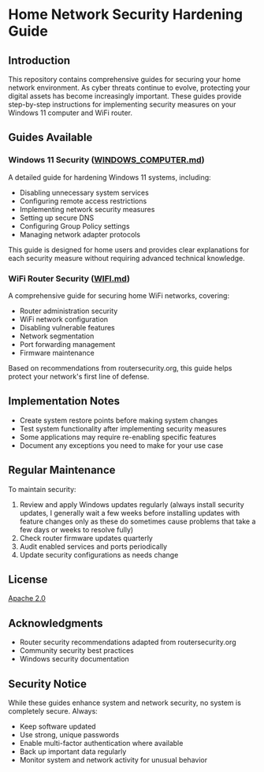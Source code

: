 # Home Network Security Hardening Guide

## Introduction
This repository contains comprehensive guides for securing your home network environment. As cyber threats continue to evolve, protecting your digital assets has become increasingly important. These guides provide step-by-step instructions for implementing security measures on your Windows 11 computer and WiFi router.

## Guides Available

### Windows 11 Security ([WINDOWS_COMPUTER.md](WINDOWS_COMPUTER.md))
A detailed guide for hardening Windows 11 systems, including:
- Disabling unnecessary system services
- Configuring remote access restrictions
- Implementing network security measures
- Setting up secure DNS
- Configuring Group Policy settings
- Managing network adapter protocols

This guide is designed for home users and provides clear explanations for each security measure without requiring advanced technical knowledge.

### WiFi Router Security ([WIFI.md](WIFI.md))
A comprehensive guide for securing home WiFi networks, covering:
- Router administration security
- WiFi network configuration
- Disabling vulnerable features
- Network segmentation
- Port forwarding management
- Firmware maintenance

Based on recommendations from routersecurity.org, this guide helps protect your network's first line of defense.

## Implementation Notes
- Create system restore points before making system changes
- Test system functionality after implementing security measures
- Some applications may require re-enabling specific features
- Document any exceptions you need to make for your use case

## Regular Maintenance
To maintain security:
1. Review and apply Windows updates regularly (always install security updates, I generally wait a few weeks before installing updates with feature changes only as these do sometimes cause problems that take a few days or weeks to resolve fully)
2. Check router firmware updates quarterly
3. Audit enabled services and ports periodically
4. Update security configurations as needs change

## License
[Apache 2.0](LICENSE)

## Acknowledgments
- Router security recommendations adapted from routersecurity.org
- Community security best practices
- Windows security documentation

## Security Notice
While these guides enhance system and network security, no system is completely secure. Always:
- Keep software updated
- Use strong, unique passwords
- Enable multi-factor authentication where available
- Back up important data regularly
- Monitor system and network activity for unusual behavior
